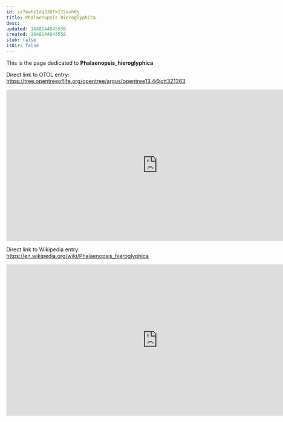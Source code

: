 ```yaml
---
id: zz7ewhz1dq338fk172axh0g
title: Phalaenopsis Hieroglyphica
desc: ''
updated: 1648144045550
created: 1648144045550
stub: false
isDir: false
---
```

This is the page dedicated to **Phalaenopsis_hieroglyphica**


Direct link to OTOL entry: https://tree.opentreeoflife.org/opentree/argus/opentree13.4@ott321363



<html>
    <body>
    <iframe src="https://tree.opentreeoflife.org/opentree/argus/opentree13.4@ott321363"
    width="800" height="400" frameborder="0" allowfullscreen> </iframe>
    </body>
</html>
    


Direct link to Wikipedia entry: https://en.wikipedia.org/wiki/Phalaenopsis_hieroglyphica



<html>
    <body>
    <iframe src="https://en.wikipedia.org/wiki/Phalaenopsis_hieroglyphica"
    width="800" height="400" frameborder="0" allowfullscreen> </iframe>
    </body>
</html>
    

